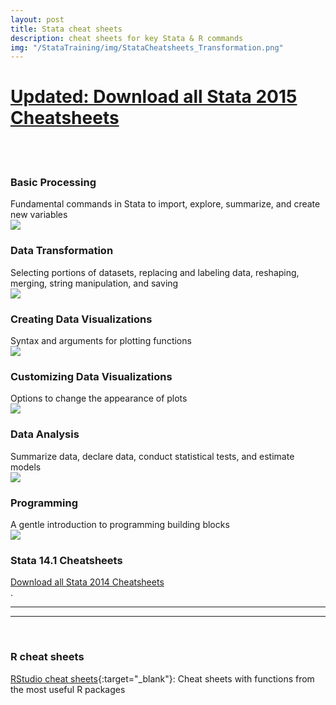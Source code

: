 ```yaml
---
layout: post
title: Stata cheat sheets
description: cheat sheets for key Stata & R commands
img: "/StataTraining/img/StataCheatsheets_Transformation.png"
---
```


<h1>
<a href ="/StataTraining/pdf/AllCheatSheets_Stata2015.pdf" onclick="trackOutboundLink('AllCheatSheets_Stata2015.pdf');"
download="AllCheatSheets_Stata2015.pdf">Updated: Download all Stata 2015 Cheatsheets</a>
</h1>
<br>
<br>

### Basic Processing
<div class="col three caption">
Fundamental commands in Stata to import, explore, summarize, and create new variables
</div>

<div>
<a href="/StataTraining/pdf/StataCheatsheet_processing15_June_2016_TE-REV.pdf" target = "_blank" onclick="trackOutboundLink('StataCheatsheet_processing15_June_2016_TE-REV.pdf.pdf');">
<img class="col three" src="/StataTraining/img/DataProcessing.PNG"/>  
</a>
</div>




### Data Transformation
<div class="col three caption">
Selecting portions of datasets, replacing and labeling data, reshaping, merging, string manipulation, and saving
</div>

<div>
<a href="/StataTraining/pdf/StataCheatsheet_Transformation15_June_2016_TE-REV.pdf" target = "_blank" onclick="trackOutboundLink('StataCheatsheet_Transformation15_June_2016_TE-REV.pdf');">
<img class="col three" src="/StataTraining/img/DataTransformation.PNG"/>  
</a>
</div>



### Creating Data Visualizations
<div class="col three caption">
Syntax and arguments for plotting functions
</div>

<div>
<a href="/StataTraining/pdf/StataCheatSheet_visualization15_Plots_2016_June-REV.pdf" target = "_blank" onclick="trackOutboundLink('StataCheatSheet_visualization15_Plots_2016_June-REV.pdf');">
<img class="col three" src="/StataTraining/img/DataVisualization_Plots.PNG"/>  
</a>
</div>




### Customizing Data Visualizations
<div class="col three caption">
Options to change the appearance of plots
</div>


<div>
<a href="/StataTraining/pdf/StataCheatSheet_visualization15_Syntax_2016_June-REV.pdf" target = "_blank" onclick="trackOutboundLink('StataCheatSheet_visualization15_Syntax_2016_June-REV.pdf');">
<img class="col three" src="/StataTraining/img/DataVisualization_Syntax.PNG"/>  
</a>
</div>


### Data Analysis
<div class="col three caption">
Summarize data, declare data, conduct statistical tests, and estimate models
</div>

<div>
<a href="/StataTraining/pdf/StataCheatSheet_analysis_201615_June-REV.pdf" target = "_blank" onclick="trackOutboundLink('StataCheatSheet_analysis_201615_June-REV.pdf');">
<img class="col three" src="/StataTraining/img/DataAnalysis.PNG"/>  
</a>
</div>


### Programming
<div class="col three caption">
A gentle introduction to programming building blocks
</div>

<div>
<a href="/StataTraining/pdf/StataCheatSheet_programming15_2016_June_TE-REV.pdf" target = "_blank" onclick="trackOutboundLink('StataCheatSheet_programming15_2016_June_TE-REV.pdf');">
<img class="col three" src="/StataTraining/img/Programming.PNG"/>  
</a>
</div>

### Stata 14.1 Cheatsheets
<div class="col three caption">
<a href ="/StataTraining/pdf/AllCheatSheets.pdf" onclick="trackOutboundLink('AllCheatSheets.pdf');"
download="AllCheatSheets.pdf">Download all Stata 2014 Cheatsheets</a>
</div>
.
<hr>
<hr>
<br>

### R cheat sheets
[RStudio cheat sheets](https://www.rstudio.com/resources/cheatsheets/){:target="_blank"}: Cheat sheets with functions from the most useful R packages

